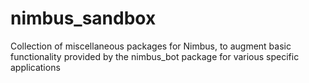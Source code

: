 # nimbus_sandbox
Collection of miscellaneous packages for Nimbus, to augment basic functionality provided by the nimbus_bot package for various specific applications
